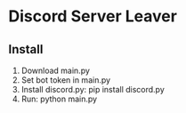 # Discord Server Leaver

## Install

1. Download main.py
2. Set bot token in main.py
3. Install discord.py: pip install discord.py
4. Run: python main.py
